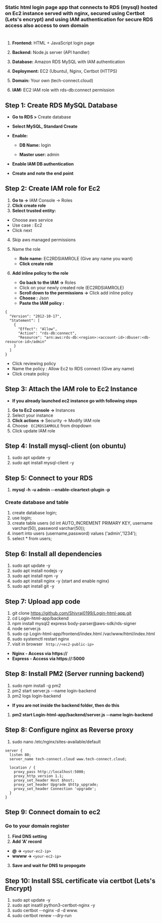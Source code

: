 ### **Static html login page app that connects to RDS (mysql) hosted on Ec2 instance served with nginx, secured using Certbot (Lets's encrypt) and using IAM authentication for secure RDS access also access to own domain**

#

1. **Frontend:** HTML + JavaScript login page 

2. **Backend:** Node.js server (API handler)

3. **Database:** Amazon RDS MySQL with IAM authentication

4. **Deployment:** EC2 (Ubuntu), Nginx, Certbot (HTTPS)

5. **Domain:** Your own (tech-connect.cloud)

6. **IAM:** EC2 IAM role with rds-db:connect permission

## Step 1: Create RDS MySQL Database

* **Go to RDS >** Create database

* **Select MySQL, Standard Create**

* **Enable:**

  * **DB Name:** login

  * **Master user:** admin

* **Enable IAM DB authentication**
* **Create and note the end point**

## Step 2: Create IAM role for Ec2

1.  **Go to ->** IAM Console -> Roles
2.  **Click create role**
3.  **Select trusted entity:**
   *  Choose aws service
   *  Use case : Ec2
   *  Click next

4. Skip aws managed permissions
5. Name the role
   * **Role name:** EC2RDSIAMROLE (Give any name you want)
   * **Click create role**

6. **Add inline policy to the role**
   * **Go back to the IAM ->** Roles
   * Click on your newly created role (EC2RDSIAMROLE)
   * **Scroll down to the permissions ->** Click add inline policy
   * **Choose :** Json
   * **Paste the IAM policy :**
   
```
{
  "Version": "2012-10-17",
  "Statement": [
    {
      "Effect": "Allow",
      "Action": "rds-db:connect",
      "Resource": "arn:aws:rds-db:<region>:<account-id>:dbuser:<db-resource-id>/admin"
    }
  ]
}
```
   * Click reviewing policy
   * Name the policy : Allow Ec2 to RDS connect (Give any name)
   * Click create policy

## Step 3: Attach the IAM role to Ec2 Instance

* **If you  already launched ec2 instance go with following steps**

1. **Go to Ec2 console ->** Instances
2. Select your instance
3. **Click actions ->** Security -> Modify IAM role
4. Choose ``` EC2RDSIAMROLE``` from dropdown
5. Click update IAM role

## Step 4: Install mysql-client (on obuntu)

1. sudo apt update -y
2. sudo apt install mysql-client -y

## Step 5: Connect to your RDS

1. **mysql -h <your-rds-end-point> -u admin --enable-cleartext-plugin -p**

### Create database and table

1. create database login;
2. use login;
3. create table users (id int AUTO_INCREMENT PRIMARY KEY, username varchar(50), password varchar(50));
4. insert into users (username,password) values ('admin','1234');
5. select * from users;

## Step 6: Install all dependencies

1. sudo apt update -y
2. sudo apt install nodejs -y
3. sudo apt install npm -y
4. sudo apt install nginx -y (start and enable nginx)
5. sudo apt install git -y

## Step 7: Upload app code

1. git clone https://github.com/Shivraj0199/Login-html-app.git
2. cd Login-html-app/backend
3. npm install mysql2 express body-parser@aws-sdk/rds-signer
4. node server.js
5. sudo cp Login-html-app/frontend/index.html /var/www/html/index.html
6. sudo systemctl restart nginx
7. visit in browser ``` http://<ec2-public-ip>```

* **Nginx - Access via https://<ec2-public-ip>**
* **Express - Access via https://<ec2-public-ip>:5000**

## Step 8: Install PM2 (Server running backend)

1. sudo npm install -g pm2
2. pm2 start server.js --name login-backend
3. pm2 logs login-backend

* **If you are not inside the backend folder, then do this**

1. **pm2 start Login-html-app/backend/server.js --name login-backend**

## Step 8: Configure nginx as Reverse proxy

1. sudo nano /etc/nginx/sites-available/default

```
server {
  listen 80;
  server_name tech-connect.cloud www.tech-connect.cloud;

  location / {
    proxy_pass http://localhost:5000;
    proxy_http_version 1.1;
    proxy_set_header Host $host;
    proxy_set_header Upgrade $http_upgrade;
    proxy_set_header Connection 'upgrade';
  }
}
```
## Step 9: Connect domain to ec2

### Go to your domain register

1. **Find DNS setting**
2. **Add 'A' record**
 * **@ ->** ```<your-ec2-ip>```
 * **wwww ->** ```<your-ec2-ip>```

3. **Save and wait for DNS to propogate**

## Step 10: Install SSL certificate via certbot (Lets's Encrypt)

1. sudo apt update -y
2. sudo apt insatll python3-certbot-nginx -y
3. sudo certbot --nginx -d <your-domain-name> -d www.<your-domain-name>
4. sudo certbot renew --dry-run 
   

